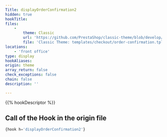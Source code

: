 ```yaml
---
Title: displayOrderConfirmation2
hidden: true
hookTitle: 
files:
    -
        theme: Classic
        url: 'https://github.com/PrestaShop/classic-theme/blob/develop/templates/checkout/order-confirmation.tpl'
        file: 'Classic Theme: templates/checkout/order-confirmation.tpl'
locations:
    - 'front office'
type: display
hookAliases: 
origin: theme
array_return: false
check_exceptions: false
chain: false
description: ''

---
```


{{% hookDescriptor %}}

## Call of the Hook in the origin file

```php
{hook h='displayOrderConfirmation2'}
```
